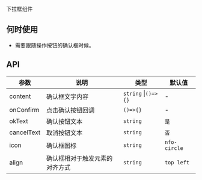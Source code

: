 下拉框组件

## 何时使用

- 需要跟随操作按钮的确认框时候。

## API

| 参数       | 说明                           | 类型                | 默认值       |
| ---------- | ------------------------------ | ------------------- | ------------ |
| content    | 确认框文字内容                 | `string` \|`()=>{}` | -            |
| onConfirm  | 点击确认按钮回调               | `()=>{}`            | -            |
| okText     | 确认按钮文本                   | `string`            | `是`         |
| cancelText | 取消按钮文本                   | `string`            | `否`         |
| icon       | 确认框图标                     | `string`            | `nfo-circle` |
| align      | 确认框相对于触发元素的对齐方式 | `string`            | `top left`   |
